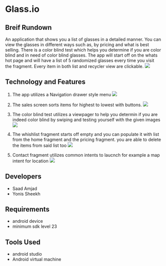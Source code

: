 # Glass.io

## Breif Rundown
An application that shows you a list of glasses in a detailed manner. You can view the glasses in different ways such as, by pricing and what is best selling. There is a color blind test which helps you determine if you are color blind and in need of color blind glasses. The app will start off on the whats hot page and will have a list of 5 randomized glasses every time you visit the fragment. Every item in both list and recycler view are clickable.
![](https://ysheekh.scweb.ca/images/sh2.png)

## Technology and Features
1. The app utilizes a Navigation drawer style menu
![](https://ysheekh.scweb.ca/images/sh1.png)

2. The sales screen sorts items for highest to lowest with buttons.
![](https://ysheekh.scweb.ca/images/sh3.png)

3. The color blind test utilizes a viewpager to help you determin if you are indeed color blind by swiping and testing yourself with the given images
![](https://ysheekh.scweb.ca/images/sh4.png)

4. The whishlist fragment starts off empty and you can populate it with list from the home fragment and the pricing fragment. you are able to delete the items from said list too
![](https://ysheekh.scweb.ca/images/sh5.png)

5. Contact fragment utilizes common intents to laucnch for example a map intent for location
![](https://ysheekh.scweb.ca/images/sh6.png)

## Developers
- Saad Amjad
- Yonis Sheekh

## Requirements
- android device
- minimum sdk level 23

## Tools Used
- android studio
- Android virtual machine


